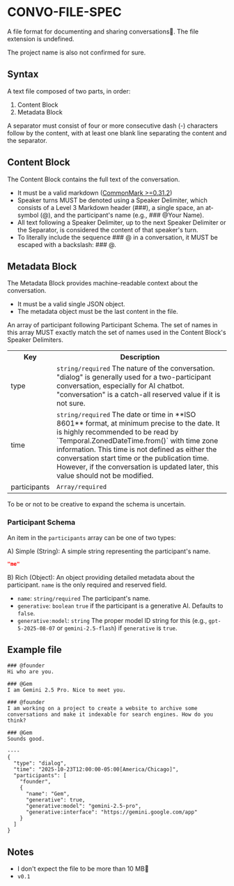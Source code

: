 # CONVO-FILE-SPEC

A file format for documenting and sharing conversations🌟. The file extension is undefined.

The project name is also not confirmed for sure.

## Syntax

A text file composed of two parts, in order:
1. Content Block
2. Metadata Block

A separator must consist of four or more consecutive dash (-) characters follow by the content, with at least one blank line separating the content and the separator.

## Content Block

The Content Block contains the full text of the conversation.

* It must be a valid markdown ([CommonMark >=0.31.2](https://spec.commonmark.org/0.31.2/))
* Speaker turns MUST be denoted using a Speaker Delimiter, which consists of a Level 3 Markdown header (###), a single space, an at-symbol (@), and the participant's name (e.g., ### @Your Name).
* All text following a Speaker Delimiter, up to the next Speaker Delimiter or the Separator, is considered the content of that speaker's turn.
* To literally include the sequence ### @ in a conversation, it MUST be escaped with a backslash: \#\#\# @.

## Metadata Block

The Metadata Block provides machine-readable context about the conversation.

* It must be a valid single JSON object.
* The metadata object must be the last content in the file.

<table>
  <tr>
    <th>Key</th>
    <th>Description</th>
  </tr>
  <tr>
    <td>type</td>
    <td><code>string/required</code> The nature of the conversation. "dialog" is generally used for a two-participant conversation, especially for AI chatbot. "conversation" is a catch-all reserved value if it is not sure.</td>
  </tr>
  <tr>
    <td>time</td>
    <td><code>string/required</code> The date or time in **ISO 8601** format, at minimum precise to the date. It is highly recommended to be read by `Temporal.ZonedDateTime.from()` with time zone information. This time is not defined as either the conversation start time or the publication time. However, if the conversation is updated later, this value should not be modified.</td>
  </tr>
  <tr>
    <td>participants</td>
    <td><code>Array/required</code></td> An array of participant following Participant Schema. The set of names in this array MUST exactly match the set of names used in the Content Block's Speaker Delimiters.
  </tr>
</table>

To be or not to be creative to expand the schema is uncertain.

### Participant Schema

An item in the `participants` array can be one of two types:

A) Simple (String): A simple string representing the participant's name.

```json
"me"
```

B) Rich (Object): An object providing detailed metadata about the participant. `name` is the only required and reserved field.
* `name`: `string/required` The participant's name.
* `generative`: `boolean` `true` if the participant is a generative AI. Defaults to `false`.
* `generative:model`: `string` The proper model ID string for this (e.g., `gpt-5-2025-08-07` or `gemini-2.5-flash`) if `generative` is `true`.

## Example file

```text
### @founder
Hi who are you.

### @Gem
I am Gemini 2.5 Pro. Nice to meet you.

### @founder
I am working on a project to create a website to archive some conversations and make it indexable for search engines. How do you think?

### @Gem
Sounds good.

----
{
  "type": "dialog",
  "time": "2025-10-23T12:00:00-05:00[America/Chicago]",
  "participants": [
    "founder",
    {
      "name": "Gem",
      "generative": true,
      "generative:model": "gemini-2.5-pro",
      "generative:interface": "https://gemini.google.com/app"
    }
  ]
}
```

## Notes

* I don't expect the file to be more than 10 MB🫣
* <code>v0.1</code>
